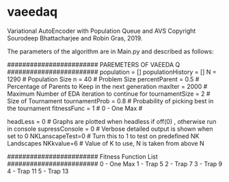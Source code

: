 # vaeedaq
Variational AutoEncoder with Population Queue and AVS
Copyright Sourodeep Bhattacharjee and Robin Gras, 2019.

The parameters of the algorithm are in Main.py and described as follows:

########################
PAREMETERS OF VAEEDA Q
########################
population = []
populationHistory = []
N = 1290               # Population Size 
n = 40                 # Problem Size
percentParent = 0.5    # Percentage of Parents to Keep in the next generation
maxIter = 2000         # Maximum Number of EDA iteration to continue for
tournamentSize = 2     # Size of Tournament
tournamentProb = 0.8   # Probability of picking best in the tournament
fitnessFunc = 1        # 0 - One Max #


headLess = 0           # Graphs are plotted when headless if off(0) , otherwise run in console
supressConsole = 0     # Verbose detailed output is shown when set to 0
NKLanscapeTest=0       # Turn this to 1 to test on predefined NK Landscapes
NKkvalue=6             # Value of K to use, N is taken from above N

########################
Fitness Function List
########################
0 - One Max
1 - Trap 5
2 - Trap 7
3 - Trap 9
4 - Trap 11
5 - Trap 13
